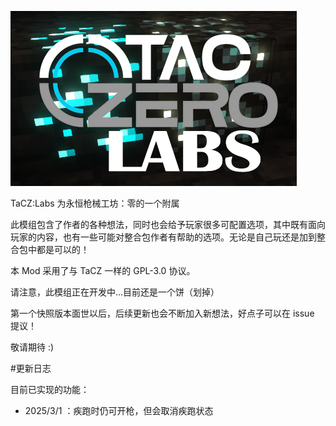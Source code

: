 ![image](src/main/resources/logo.png)

TaCZ:Labs 为永恒枪械工坊：零的一个附属

此模组包含了作者的各种想法，同时也会给予玩家很多可配置选项，其中既有面向玩家的内容，也有一些可能对整合包作者有帮助的选项。无论是自己玩还是加到整合包中都是可以的！

本 Mod 采用了与 TaCZ 一样的 GPL-3.0 协议。

请注意，此模组正在开发中...目前还是一个饼（划掉）

第一个快照版本面世以后，后续更新也会不断加入新想法，好点子可以在 issue 提议！

敬请期待 :)

#更新日志

目前已实现的功能：

- 2025/3/1 ：疾跑时仍可开枪，但会取消疾跑状态
